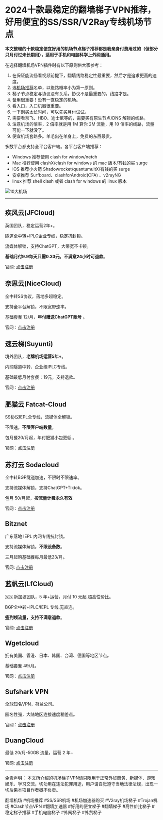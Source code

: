 # 2024十款最稳定的翻墙梯子VPN推荐，好用便宜的SS/SSR/V2Ray专线机场节点

**本文整理的十款稳定便宜好用的机场节点梯子推荐都是我亲身付费用过的（但部分只月付过未长期用），适用于手机和电脑科学上外网通用。**

在选择翻墙机场VPN插件时有以下原则供大家参考：

1. 在保证能流畅看视频前提下，翻墙线路稳定性最重要，然后才是追求更高的速度。
2. 选[机场推荐](https://reactchina.sxlcdn.com/t/topic/40257)名单，以跑路概率小为第一原则。
3. 梯子节点稳定与协议没有关系，协议不是最重要的，线路才是。
4. 备用很重要！没有一直稳定的机场。
5. 看入口，入口机器很重要。
6. 一下别买太长时间，可以先买月付试试。
7. 需要看奈飞、HBO、迪士尼等的，需要买有原生节点/DNS 解锁的线路。
8. 注意机场的倍率，2 倍率就是用 1M 算你 2M 流量，用 10 倍率的线路，流量可能一下就没了。
9. 便宜机场套路多。羊毛出在羊身上，免费的东西最贵。

多数平台都支持全平台客户端。各平台客户端推荐：

- Windows 推荐使用 clash for window/netch
- Mac 推荐使用 clashX/clash for windows 的 mac 版本/有钱的买 surge
- IOS 推荐小火箭 Shadowrocket/quantumultX/有钱的买 surge
- 安卓推荐 Surfboard、clashforAndroid(CFA) 、v2rayNG
- linux 推荐 shell clash 或者 clash for windows 的 linux 版本
  
![10大机场](https://github.com/2025vpn/TOP10_VPN/assets/163795710/9ff0fd16-796d-481d-b789-3ad2846fe0d9)


---
## 疾风云(JFCloud)

英国团队，稳定运营2年+。

隧道全中转+IPLC企业专线，稳定抗封锁。

流媒体解锁，支持ChatGPT，大带宽不卡顿。

**基础月付9.9每天只需0.33元，不满意24小时可退款**。

官网: [点击注册](https://go.51tz.cc/jfcloud)

## 奈思云(NiceCloud)

全中转SS协议，落地多超稳定。

支持全平台解锁，不限宽带速率。

基础套餐 12/月，**年付赠送ChatGPT账号** 。

官网：[点击注册](https://go.51tz.cc/nicecloud)

## 速云梯(Suyunti)

境外团队，**老牌机场运营5年+**。

内网隧道中转、企业级IPLC专线。

基础最低月付套餐：19元，支持退款。

官网：[点击注册](https://go.51tz.cc/sycloud)

## 肥猫云 Fatcat-Cloud

SS协议IEPL全专线，流媒体全解锁。

不限速，**不限客户端数量**。

包月餐20/月起，年付肥猫小包更低 。

官网：[点击注册](https://go.51tz.cc/fatcat)

## 苏打云 Sodacloud

全中转BGP隧道加速，不限时不限速率。

支持流媒体解锁，支持ChatGPT+Tiktok。

包月 50/月起，**按流量计费永久有效**

官网：[点击注册](https://go.51tz.cc/sodacloud)

## Bitznet

广东落地 IEPL 内网专线抗封锁。

支持流媒体解锁，**不限设备数**。

三月起购基础餐每月最低23/月。

官网: [点击注册](https://cn.51tz.cc/bitznet)

## 蓝帆云(LfCloud)

🇸🇬 新加坡团队，5 年+运营。月付 10 元起,超高性价比。

BGP全中转+IPLC/IEPL 专线,无直连。

**签到领流量，支持不满意退款**。

官网: [点击注册](https://go.51tz.cc/lanfan)

## Wgetcloud

拥有美国、香港、日本、韩国、台湾、德国等地区节点。

基础套餐 49/月。

官网：[点击注册](https://go.51tz.cc/wget)

## Sufshark VPN

全球知名VPN，荷兰公司。

匿名性强，大陆地区连接速度稍差点。

官网：[点击注册](https://go.51tz.cc/surfshark)

## DuangCloud

最低 20/月-50GB 流量，运营 2 年+

官网: [点击注册](https://go.51tz.cc/sycloud)
  
---
免责声明： 本文所介绍的机场梯子VPN请只限用于正常外贸商务、新媒体、游戏娱乐、学习交流，切勿用在违法犯罪用途，用户请自觉遵守当地法律法规，出现一切后果本项目作者概不负责。

翻墙机场 #机场推荐 #SS/SSR机场 #机场加速器购买 #V2ray机场梯子 #Trojan机场 #Clash节点VPN #翻墙加速器 #好用的便宜梯子 #翻墙梯子 #高性价比梯子 #稳定梯子推荐 #手机电脑梯子 #外网梯子 #外贸梯子
